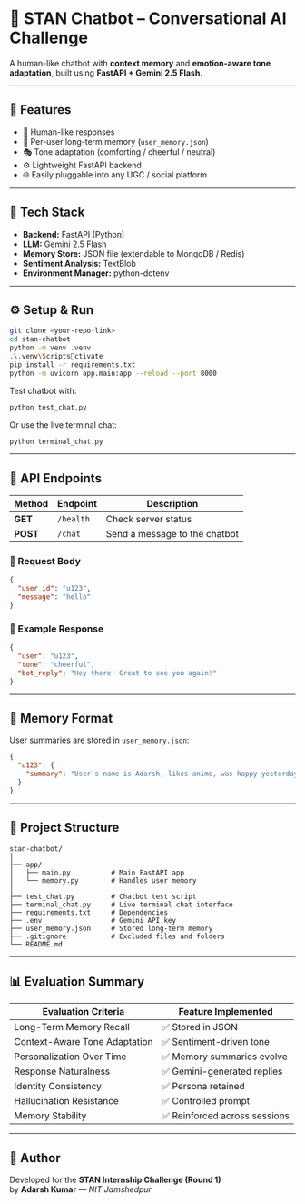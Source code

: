 # 🤖 STAN Chatbot – Conversational AI Challenge

A human-like chatbot with **context memory** and **emotion-aware tone adaptation**, built using **FastAPI + Gemini 2.5 Flash**.

---

## 🚀 Features
- 💬 Human-like responses  
- 🧠 Per-user long-term memory (`user_memory.json`)  
- 🎭 Tone adaptation (comforting / cheerful / neutral)  
- ⚙️ Lightweight FastAPI backend  
- 🌐 Easily pluggable into any UGC / social platform  

---

## 🧩 Tech Stack
- **Backend:** FastAPI (Python)  
- **LLM:** Gemini 2.5 Flash  
- **Memory Store:** JSON file (extendable to MongoDB / Redis)  
- **Sentiment Analysis:** TextBlob  
- **Environment Manager:** python-dotenv  

---

## ⚙️ Setup & Run
```bash
git clone <your-repo-link>
cd stan-chatbot
python -m venv .venv
.\.venv\Scriptsctivate
pip install -r requirements.txt
python -m uvicorn app.main:app --reload --port 8000
```

Test chatbot with:
```bash
python test_chat.py
```

Or use the live terminal chat:
```bash
python terminal_chat.py
```

---

## 🧠 API Endpoints

| Method | Endpoint | Description |
|---------|-----------|-------------|
| **GET** | `/health` | Check server status |
| **POST** | `/chat` | Send a message to the chatbot |

### 📨 Request Body
```json
{
  "user_id": "u123",
  "message": "hello"
}
```

### 💬 Example Response
```json
{
  "user": "u123",
  "tone": "cheerful",
  "bot_reply": "Hey there! Great to see you again!"
}
```

---

## 📂 Memory Format

User summaries are stored in `user_memory.json`:
```json
{
  "u123": {
    "summary": "User's name is Adarsh, likes anime, was happy yesterday."
  }
}
```

---

## 🧱 Project Structure
```
stan-chatbot/
│
├── app/
│   ├── main.py          # Main FastAPI app
│   └── memory.py        # Handles user memory
│
├── test_chat.py         # Chatbot test script
├── terminal_chat.py     # Live terminal chat interface
├── requirements.txt     # Dependencies
├── .env                 # Gemini API key
├── user_memory.json     # Stored long-term memory
├── .gitignore           # Excluded files and folders
└── README.md
```

---

## 📊 Evaluation Summary

| Evaluation Criteria | Feature Implemented |
|----------------------|--------------------|
| Long-Term Memory Recall | ✅ Stored in JSON |
| Context-Aware Tone Adaptation | ✅ Sentiment-driven tone |
| Personalization Over Time | ✅ Memory summaries evolve |
| Response Naturalness | ✅ Gemini-generated replies |
| Identity Consistency | ✅ Persona retained |
| Hallucination Resistance | ✅ Controlled prompt |
| Memory Stability | ✅ Reinforced across sessions |

---

## 📜 Author

Developed for the **STAN Internship Challenge (Round 1)**  
by **Adarsh Kumar** — *NIT Jamshedpur*